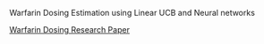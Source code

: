 Warfarin Dosing Estimation using Linear UCB and Neural networks

[Warfarin Dosing Research Paper](Warfarin/WarfarinDosing.pdf)